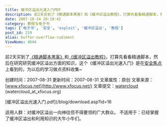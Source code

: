 ```yaml
---
title: 缓冲区溢出光速入门PDF
description: 前2天买到了《精通脚本黑客》和《缓冲区溢出教程》，打算先看看精通脚本，然后在研究研究缓冲区溢出方面的知识，这个《缓冲区溢出光速入门》是在安全焦点上看到的
date: 2007-10-24 20:10:42
category: 教程与电子书
tags: ['电子书', '安全', 'exploit', '缓冲区溢出', '教程']
post_id: 219
alias: buffer-overflow-rudiment
ViewNums: 4644
---
```


前2天买到了[《精通脚本黑客》](/blog/215a)和[《缓冲区溢出教程》](/blog/215a)，打算先看看精通脚本，然后在研究研究缓冲区溢出方面的知识，这个《缓冲区溢出光速入门》是在[安全焦点](http://www.xfocus.net)上看到的，为以后的学习做点资料收集~

创建时间：2007-08-31 更新时间：2007-08-31
文章属性：原创
文章来源：[www.xfocus.net](http://www.xfocus.net/)
文章提交：[watercloud](https://www.xfocus.net/bbs/index.php?lang=cn&act=Profile&do=03&MID=991) (watercloud_at_xfocus.org)

[缓冲区溢出光速入门.pdf](/blog/download.asp?id=16

适用人群：对缓冲区溢出一向神往但不得要领的广大群众。
不适用于：已经掌握了缓冲区溢出和利用知识的大牛小牛们。

